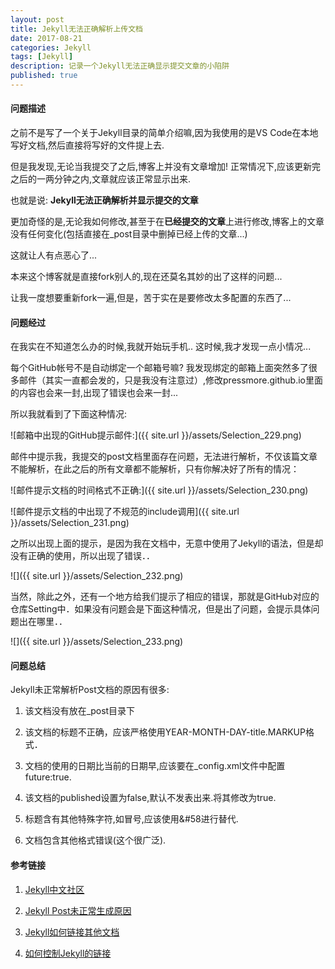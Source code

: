 ```yaml
---
layout: post
title: Jekyll无法正确解析上传文档
date: 2017-08-21
categories: Jekyll
tags: [Jekyll]
description: 记录一个Jekyll无法正确显示提交文章的小陷阱
published: true
---
```


#### 问题描述

之前不是写了一个关于Jekyll目录的简单介绍嘛,因为我使用的是VS Code在本地写好文档,然后直接将写好的文件提上去.

但是我发现,无论当我提交了之后,博客上并没有文章增加! 正常情况下,应该更新完之后的一两分钟之内,文章就应该正常显示出来.

也就是说: **Jekyll无法正确解析并显示提交的文章**

更加奇怪的是,无论我如何修改,甚至于在**已经提交的文章**上进行修改,博客上的文章没有任何变化(包括直接在_post目录中删掉已经上传的文章...)

这就让人有点恶心了...

本来这个博客就是直接fork别人的,现在还莫名其妙的出了这样的问题...

让我一度想要重新fork一遍,但是，苦于实在是要修改太多配置的东西了...

#### 问题经过

在我实在不知道怎么办的时候,我就开始玩手机.. 这时候,我才发现一点小情况...

每个GitHub帐号不是自动绑定一个邮箱号嘛? 我发现绑定的邮箱上面突然多了很多邮件（其实一直都会发的，只是我没有注意过）,修改pressmore.github.io里面的内容也会来一封,出现了错误也会来一封...

所以我就看到了下面这种情况:

![邮箱中出现的GitHub提示邮件:]({{ site.url }}/assets/Selection_229.png)

邮件中提示我，我提交的post文档里面存在问题，无法进行解析，不仅该篇文章不能解析，在此之后的所有文章都不能解析，只有你解决好了所有的情况：

![邮件提示文档的时间格式不正确:]({{ site.url }}/assets/Selection_230.png)

![邮件提示文档的中出现了不规范的include调用]({{ site.url }}/assets/Selection_231.png)

之所以出现上面的提示，是因为我在文档中，无意中使用了Jekyll的语法，但是却没有正确的使用，所以出现了错误．．

![]({{ site.url }}/assets/Selection_232.png)

当然，除此之外，还有一个地方给我们提示了相应的错误，那就是GitHub对应的仓库Setting中．如果没有问题会是下面这种情况，但是出了问题，会提示具体问题出在哪里．．

![]({{ site.url }}/assets/Selection_233.png)

#### 问题总结

Jekyll未正常解析Post文档的原因有很多:

1. 该文档没有放在_post目录下

2. 该文档的标题不正确，应该严格使用YEAR-MONTH-DAY-title.MARKUP格式．

3. 文档的使用的日期比当前的日期早,应该要在_config.xml文件中配置future:true.

4. 该文档的published设置为false,默认不发表出来.将其修改为true.

5. 标题含有其他特殊字符,如冒号,应该使用&#58进行替代.

6. 文档包含其他格式错误(这个很广泛).

#### 参考链接

1. <a href="http://jekyllcn.com/docs/posts/"> Jekyll中文社区</a>

2. <a href="https://stackoverflow.com/questions/30625044/jekyll-post-not-generated"> Jekyll Post未正常生成原因</a>

3. <a href="http://jekyllrb.com/docs/templates/#linking-to-posts"> Jekyll如何链接其他文档</a>

4. <a href="https://www.digitalocean.com/community/tutorials/controlling-urls-and-links-in-jekyll">如何控制Jekyll的链接</a>
